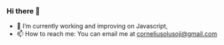 ### Hi there 👋

- 🌱 I’m currently working and improving on Javascript,
- 📫 How to reach me: You can email me at corneliusolusoji@gmail.com
